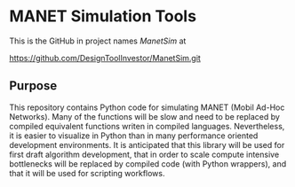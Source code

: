 # MANET Simulation Tools

This is the GitHub in project names *ManetSim* at

https://github.com/DesignToolInvestor/ManetSim.git

## Purpose
This repository contains Python code for simulating MANET (Mobil Ad-Hoc Networks).
Many of the functions will be slow and need to be replaced by compiled equivalent
functions writen in compiled languages.  Nevertheless, it is easier to visualize 
in Python than in many performance oriented development environments.  It is 
anticipated that this library will be used for first draft algorithm development, 
that in order to scale compute intensive bottlenecks will be replaced by compiled
code (with Python wrappers), and that it will be used for scripting workflows.

